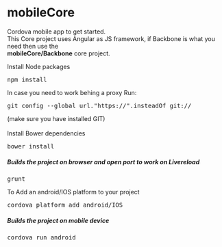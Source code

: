 # mobileCore
Cordova mobile app to get started.<br/>
This Core project uses Angular as JS framework, if Backbone is what you need then use the <br/><strong>mobileCore/Backbone</strong> core project.

Install Node packages
<pre>npm install</pre>
In case you need to work behing a proxy Run:
<pre>git config --global url."https://".insteadOf git://</pre>
(make sure you have installed GIT)<br/><br/>
Install Bower dependencies
<pre>bower install</pre>
<h5>Builds the project on browser and open port to work on Livereload</h5>
<pre>grunt</pre>
To Add an android/IOS platform to your project
<pre>cordova platform add android/IOS</pre>
<h5>Builds the project on mobile device</h5>
<pre>cordova run android</pre>
